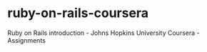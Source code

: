 # ruby-on-rails-coursera
Ruby on Rails introduction - Johns Hopkins University Coursera - Assignments
